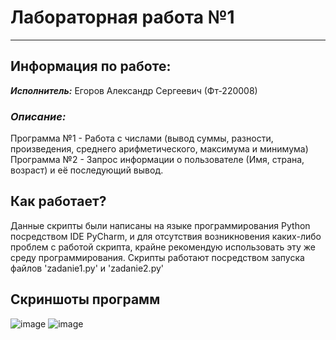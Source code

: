 # Лабораторная работа №1
____
## Информация по работе:
***Исполнитель:*** Егоров Александр Сергеевич (Фт-220008)
### ***Описание:*** 
Программа №1 - Работа с числами (вывод суммы, разности, произведения, среднего арифметического, максимума и минимума) 
Программа №2 - Запрос информации о пользователе (Имя, страна, возраст) и её последующий вывод.
## Как работает?
Данные скрипты были написаны на языке программирования Python посредством IDE PyCharm, и для отсутствия возникновения каких-либо проблем с работой скрипта, крайне рекомендую использовать эту же среду программирования. 
Скрипты работают посредством запуска файлов 'zadanie1.py' и 'zadanie2.py'
## Скриншоты программ
![image](https://github.com/wezzoprog/urfu-lab1/assets/139227216/8d5dc284-bb3a-478a-ba54-fa7ba5d6756c)
![image](https://github.com/wezzoprog/urfu-lab1/assets/139227216/6200e061-4621-4232-9425-e09590802122)
